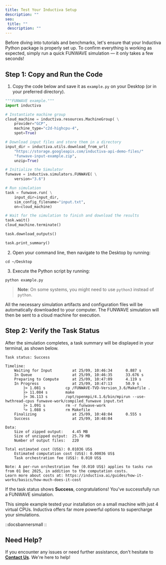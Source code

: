 ```yaml
---
title: Test Your Inductiva Setup
description: ""
seo:
 title: ""
 description: ""
---
```


Before diving into tutorials and benchmarks, let's ensure that your Inductiva Python package is properly set up. To confirm everything is working as expected, simply run a quick FUNWAVE simulation — it only takes a few seconds!

## Step 1: Copy and Run the Code

1. Copy the code below and save it as `example.py` on your Desktop (or in your preferred directory).

```python
"""FUNWAVE example."""
import inductiva

# Instantiate machine group
cloud_machine = inductiva.resources.MachineGroup( \
    provider="GCP",
    machine_type="c2d-highcpu-4",
    spot=True)

# Download input files and store them in a directory
input_dir = inductiva.utils.download_from_url(
    "https://storage.googleapis.com/inductiva-api-demo-files/"
    "funwave-input-example.zip",
    unzip=True)

# Initialize the Simulator
funwave = inductiva.simulators.FUNWAVE( \
    version="3.6")

# Run simulation
task = funwave.run( \
    input_dir=input_dir,
    sim_config_filename="input.txt",
    on=cloud_machine)

# Wait for the simulation to finish and download the results
task.wait()
cloud_machine.terminate()

task.download_outputs()

task.print_summary()
```

2. Open your command line, then navigate to the Desktop by running:

```
cd ~/Desktop
```

3. Execute the Python script by running:

```
python example.py
```

> **Note**: On some systems, you might need to use `python3` instead of `python`.

All the necessary simulation artifacts and configuration files will be automatically downloaded to your computer. The FUNWAVE simulation will then be sent to a cloud machine for execution.

## Step 2: Verify the Task Status
After the simulation completes, a task summary will be displayed in your terminal, as shown below.

```
Task status: Success

Timeline:
	Waiting for Input         at 25/09, 10:46:34      0.887 s
	In Queue                  at 25/09, 10:46:35      33.676 s
	Preparing to Compute      at 25/09, 10:47:09      4.119 s
	In Progress               at 25/09, 10:47:13      50.9 s
		├> 1.081 s         cp /FUNWAVE-TVD-Version_3.6/Makefile .
		├> 11.084 s        make
		├> 36.113 s        /opt/openmpi/4.1.6/bin/mpirun --use-hwthread-cpus funwave-work/compiled_funwave input.txt
		├> 1.091 s         rm -r funwave-work
		└> 1.088 s         rm Makefile
	Finalizing                at 25/09, 10:48:04      0.555 s
	Success                   at 25/09, 10:48:04

Data:
	Size of zipped output:    4.45 MB
	Size of unzipped output:  25.79 MB
	Number of output files:   220

Total estimated cost (US$): 0.01036 US$
	Estimated computation cost (US$): 0.00036 US$
	Task orchestration fee (US$): 0.010 US$

Note: A per-run orchestration fee (0.010 US$) applies to tasks run from 01 Dec 2025, in addition to the computation costs.
Learn more about costs at: https://inductiva.ai/guides/how-it-works/basics/how-much-does-it-cost
```

If the task status shows **Success**, congratulations! You've successfully run a FUNWAVE simulation.

This simple example tested your installation on a small machine with just 4 virtual CPUs. Inductiva offers far more powerful options to supercharge your simulations.

::docsbannersmall
::

## Need Help?
If you encounter any issues or need further assistance, don't hesitate to [**Contact Us**](mailto:support@inductiva.ai). We're here to help!